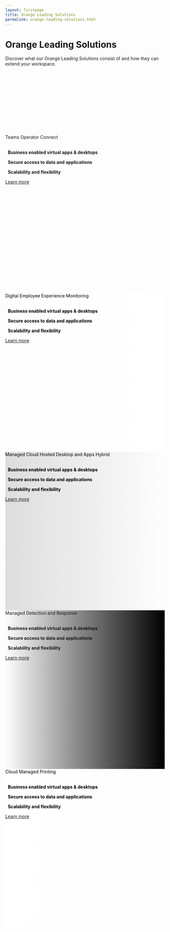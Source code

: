 ```yaml
---
layout: firstpage
title: Orange Leading Solutions
permalink: orange-leading-solutions.html
---
```


<style type="text/css">
    
    .jumbotron-height {
        height: 300px;

    }

    .jumbotron-white {
        background-color: #FFFFFF;

    }

    .jumbotron-black {
        background-color: #000000;

    }

    .jumbotron-grey {
        background-color: #DDDDDD;

    }

    .jumbotron-orange {
        background-color: #FF7900;

    }

    .div-black {
        color: #000000;

    }

    .bgimg0 {
        background-image: url('../images/teams-operator-connect-bg.png');
        background-position: center;
        background-size: cover;
        background-repeat: no-repeat;
        height: 500px;

    }

    .bgimg1 {
        background-image: linear-gradient(to right, rgba(0,0,0,0), rgba(255,255,255,1)), url('../images/managed-cloud-hosted-desktops-and-apps-bg.png');
        background-position: center top 30%;
        background-size: cover;
        background-repeat: no-repeat;
        height: 500px;

    }

    .bgimg2 {
        background-image: linear-gradient(to left, rgba(0,0,0,0), rgba(221,221,221,1)), url('../images/managed-office-365-bg.png');
        background-position: center;
        background-size: cover;
        background-repeat: no-repeat;
        height: 500px;

    }

    .bgimg3 {
        background-image: linear-gradient(to right, rgba(0,0,0,0), rgba(0,0,0,1)), url('../images/managed-workspace-portal.png');
        background-position: center;
        background-size: cover;
        background-repeat: no-repeat;
        height: 500px;

    }

    .bgimg4 {
        background-image: linear-gradient(to left, rgba(0,0,0,0), rgba(255,255,255,1)), url('../images/managed-application-delivery-service-bg.png');
        background-position: center;
        background-size: cover;
        background-repeat: no-repeat;
        height: 500px;

    }

</style>

<div class="jumbotron jumbotron-height">
    <div class="container">
        <h1>Orange Leading Solutions</h1>
        <p></p>
        <p>Discover what our Orange Leading Solutions consist of and how they can extend your workspace.</p>
    </div>
</div>

<!-- Teams Operator Connect -->

<div class="jumbotron bgimg0">
    <div class="container">
        <div class="col-md-6">
            <h7 class="header-light regular-pad">Teams Operator Connect</h7>
            <br>
            <br>
            <p class="lead"><i class="fa fa-circle" aria-hidden="true" style="color: #FF7900;"></i>&nbsp;&nbsp;<b>Business enabled virtual apps & desktops</b></p>
            <p class="lead"><i class="fa fa-circle" aria-hidden="true" style="color: #FF7900;"></i>&nbsp;&nbsp;<b>Secure access to data and applications</b></p>
            <p class="lead"><i class="fa fa-circle" aria-hidden="true" style="color: #FF7900;"></i>&nbsp;&nbsp;<b>Scalability and flexibility</b></p>
            <p><a class="btn btn-jumbotron btn-lg" href="{{ "/teams-operator-connect.html" | relative_url }}" role="button">Learn more</a></p>
            <br>
            <br>
        </div>
        <div class="col-md-6">
        </div>
    </div>
</div>

<div class="jumbotron jumbotron-black"></div>

<!-- Managed Cloud Hosted Desktops and Apps -->

<div class="jumbotron bgimg1">
    <div class="container">
        <div class="col-md-6">
        </div>
        <div class="col-md-6 text-right div-black">
            <h7 class="header-light regular-pad">Digital Employee Experience Monitoring</h7>
            <br>
            <br>
            <p class="lead"><i class="fa fa-circle" aria-hidden="true" style="color: #FF7900;"></i>&nbsp;&nbsp;<b>Business enabled virtual apps & desktops</b></p>
            <p class="lead"><i class="fa fa-circle" aria-hidden="true" style="color: #FF7900;"></i>&nbsp;&nbsp;<b>Secure access to data and applications</b></p>
            <p class="lead"><i class="fa fa-circle" aria-hidden="true" style="color: #FF7900;"></i>&nbsp;&nbsp;<b>Scalability and flexibility</b></p>
            <p><a class="btn btn-jumbotron btn-lg" href="{{ "/managed-cloud-hosted-desktops-and-apps.html" | relative_url }}" role="button">Learn more</a></p>
            <br>
            <br>
        </div>
    </div>
</div>

<div class="jumbotron jumbotron-black"></div>

<!-- Managed Office 365  -->

<div class="jumbotron bgimg2">
    <div class="container">
        <div class="col-md-6 div-black">
            <h7 class="header-light regular-pad">Managed Cloud Hosted Desktop and Apps Hybrid</h7>
            <br>
            <br>
            <p class="lead"><i class="fa fa-circle" aria-hidden="true" style="color: #FF7900;"></i>&nbsp;&nbsp;<b>Business enabled virtual apps & desktops</b></p>
            <p class="lead"><i class="fa fa-circle" aria-hidden="true" style="color: #FF7900;"></i>&nbsp;&nbsp;<b>Secure access to data and applications</b></p>
            <p class="lead"><i class="fa fa-circle" aria-hidden="true" style="color: #FF7900;"></i>&nbsp;&nbsp;<b>Scalability and flexibility</b></p>
            <p><a class="btn btn-jumbotron btn-lg" href="{{ "/solutions-overview.html" | relative_url }}" role="button">Learn more</a></p>
            <br>
            <br>
        </div>
        <div class="col-md-6">
        </div>
    </div>
</div>

<div class="jumbotron jumbotron-black"></div>

<!-- Managed Workspace Portal -->

<div class="jumbotron bgimg3">
    <div class="container">
        <div class="col-md-6">
        </div>
        <div class="col-md-6 text-right">
            <h7 class="header-light regular-pad">Managed Detection and Response</h7>
            <br>
            <br>
            <p class="lead"><i class="fa fa-circle" aria-hidden="true" style="color: #FF7900;"></i>&nbsp;&nbsp;<b>Business enabled virtual apps & desktops</b></p>
            <p class="lead"><i class="fa fa-circle" aria-hidden="true" style="color: #FF7900;"></i>&nbsp;&nbsp;<b>Secure access to data and applications</b></p>
            <p class="lead"><i class="fa fa-circle" aria-hidden="true" style="color: #FF7900;"></i>&nbsp;&nbsp;<b>Scalability and flexibility</b></p>
            <p><a class="btn btn-jumbotron btn-lg" href="{{ "/solutions-overview.html" | relative_url }}" role="button">Learn more</a></p>
            <br>
            <br>
        </div>
    </div>
</div>

<div class="jumbotron jumbotron-black"></div>

<!-- Managed Application Delivery Service  -->

<div class="jumbotron bgimg4">
    <div class="container">
        <div class="col-md-6 div-black">
            <h7 class="header-light regular-pad">Cloud Managed Printing</h7>
            <br>
            <br>
            <p class="lead"><i class="fa fa-circle" aria-hidden="true" style="color: #FF7900;"></i>&nbsp;&nbsp;<b>Business enabled virtual apps & desktops</b></p>
            <p class="lead"><i class="fa fa-circle" aria-hidden="true" style="color: #FF7900;"></i>&nbsp;&nbsp;<b>Secure access to data and applications</b></p>
            <p class="lead"><i class="fa fa-circle" aria-hidden="true" style="color: #FF7900;"></i>&nbsp;&nbsp;<b>Scalability and flexibility</b></p>
            <p><a class="btn btn-jumbotron btn-lg" href="{{ "/solutions-overview.html" | relative_url }}" role="button">Learn more</a></p>
            <br>
            <br>
        </div>
        <div class="col-md-6">
        </div>
    </div>
</div>
